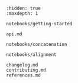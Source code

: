 ```{include} ../README.md

```

```{toctree}
:hidden: true
:maxdepth: 1

notebooks/getting-started

api.md

notebooks/concatenation

notebooks/alignment

changelog.md
contributing.md
references.md
```
